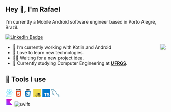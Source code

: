 <h2>Hey 👋, I'm Rafael</h2>

<p>I'm currently a Mobile Android software engineer based in Porto Alegre, Brazil.</p>

<p><a href="https://www.linkedin.com/in/rafael-marques-rache-838360122/"><img src="https://img.shields.io/badge/-@RafaelRache-0077B5?style=flat-square&amp;labelColor=0077B5&amp;logo=LinkedIn&amp;link=https://www.linkedin.com/in/rafael-marques-rache-838360122/" alt="LinkedIn Badge"></a></p>

<img align="right" src="https://petermolnar.net/article/making-things-private/what_is_my_purpose.gif" />

<ul>
<li>🔭 I’m currently working with Kotlin and Android</li>
<li>🧐 Love to learn new technologies.</li>
<li>👨‍💻 Waiting for a new project idea.</li>
<li>📙 Currently studying Computer Engineering at <strong><a href="http://www.ufrgs.br/english/home">UFRGS</a></strong>.</li>
</ul>

<h2>🚀 Tools I use</h2>
<p align="left">
<img src="https://raw.githubusercontent.com/devicons/devicon/master/icons/react/react-original-wordmark.svg" alt="react" width="25" height="25" />
<img src="https://raw.githubusercontent.com/devicons/devicon/master/icons/html5/html5-original-wordmark.svg" alt="css3" width="25" height="25" />
<img src="https://raw.githubusercontent.com/devicons/devicon/master/icons/css3/css3-original-wordmark.svg" alt="css3" width="25" height="25" />
<img src="https://raw.githubusercontent.com/devicons/devicon/master/icons/javascript/javascript-original.svg" alt="javascript" width="25" height="25" />
<img src="https://raw.githubusercontent.com/devicons/devicon/master/icons/typescript/typescript-original.svg" alt="typescript" width="25" height="25" />
<img src="https://github.com/devicons/devicon/blob/master/icons/mysql/mysql-plain.svg" alt="mysql" width="25" height="25" /></br>

<img src="https://github.com/devicons/devicon/blob/master/icons/kotlin/kotlin-original.svg" alt="kotlin" width="25" height="25" />
<img src="https://img2.gratispng.com/20180619/wfr/kisspng-swift-apple-logo-objective-c-5b28a6c3713139.5003729715293907874637.jpg" alt="swift" width="25" height="25" />
</p>


